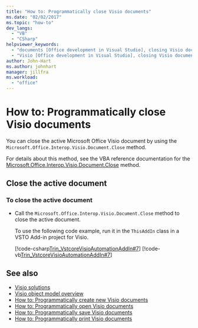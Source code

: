 ```yaml
---
title: "How to: Programmatically close Visio documents"
ms.date: "02/02/2017"
ms.topic: "how-to"
dev_langs:
  - "VB"
  - "CSharp"
helpviewer_keywords:
  - "documents [Office development in Visual Studio], closing Visio documents"
  - "Visio [Office development in Visual Studio], closing Visio documents"
author: John-Hart
ms.author: johnhart
manager: jillfra
ms.workload:
  - "office"
---
```

# How to: Programmatically close Visio documents
  You can close the active Microsoft Office Visio document by using the `Microsoft.Office.Interop.Visio.Document.Close` method.

 For details about this method, see the VBA reference documentation for the [Microsoft.Office.Interop.Visio.Document.Close](/office/vba/api/Visio.Document.Close) method.

## Close the active document

### To close the active document

- Call the `Microsoft.Office.Interop.Visio.Document.Close` method to close the active document.

     To use the following code example, run it in the `ThisAddIn` class in a VSTO Add-in project for Visio.

     [!code-csharp[Trin_VstcoreVisioAutomationAddIn#7](../vsto/codesnippet/CSharp/trin_vstcorevisioautomationaddin/ThisAddIn.cs#7)]
     [!code-vb[Trin_VstcoreVisioAutomationAddIn#7](../vsto/codesnippet/VisualBasic/trin_vstcorevisioautomationaddin/ThisAddIn.vb#7)]

## See also
- [Visio solutions](../vsto/visio-solutions.md)
- [Visio object model overview](../vsto/visio-object-model-overview.md)
- [How to: Programmatically create new Visio documents](../vsto/how-to-programmatically-create-new-visio-documents.md)
- [How to: Programmatically open Visio documents](../vsto/how-to-programmatically-open-visio-documents.md)
- [How to: Programmatically save Visio documents](../vsto/how-to-programmatically-save-visio-documents.md)
- [How to: Programmatically print Visio documents](../vsto/how-to-programmatically-print-visio-documents.md)
